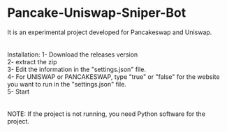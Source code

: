 # Pancake-Uniswap-Sniper-Bot
It is an experimental project developed for Pancakeswap and Uniswap.
<br>
<br>
<br>
Installation:
1- Download the releases version <br>
2- extract the zip <br>
3- Edit the information in the "settings.json" file. <br>
4- For UNISWAP or PANCAKESWAP, type "true" or "false" for the website you want to run in the "settings.json" file. <br>
5- Start <br>
<br> <br>
NOTE: If the project is not running, you need Python software for the project.

